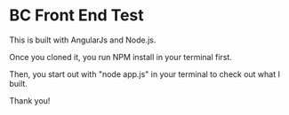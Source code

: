 # BC Front End Test

This is built with AngularJs and Node.js. 

Once you cloned it, you run NPM install in your terminal first. 

Then, you start out with "node app.js" in your terminal to check out what I built.

Thank you!
